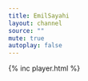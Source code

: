 ```yaml
---
title: EmilSayahi
layout: channel
source: ""
mute: true
autoplay: false
---
```

{% inc player.html %}